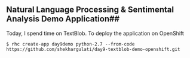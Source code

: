 ## Natural Language Processing & Sentimental Analysis Demo Application##

Today, I spend time on TextBlob. To deploy the application on OpenShift

```
$ rhc create-app day9demo python-2.7 --from-code https://github.com/shekhargulati/day9-textblob-demo-openshift.git
```
